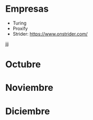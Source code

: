# Empresas
- Turing
- Proxify
- Strider: https://www.onstrider.com/

jjj

# Octubre



# Noviembre



# Diciembre



